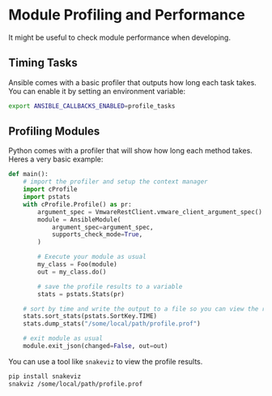 # Module Profiling and Performance

It might be useful to check module performance when developing.

## Timing Tasks

Ansible comes with a basic profiler that outputs how long each task takes. You can enable it by setting an environment variable:
```bash
export ANSIBLE_CALLBACKS_ENABLED=profile_tasks
```

## Profiling Modules

Python comes with a profiler that will show how long each method takes. Heres a very basic example:
```python
def main():
    # import the profiler and setup the context manager
    import cProfile
    import pstats
    with cProfile.Profile() as pr:
        argument_spec = VmwareRestClient.vmware_client_argument_spec()
        module = AnsibleModule(
            argument_spec=argument_spec,
            supports_check_mode=True,
        )

        # Execute your module as usual
        my_class = Foo(module)
        out = my_class.do()

        # save the profile results to a variable
        stats = pstats.Stats(pr)

    # sort by time and write the output to a file so you can view the results
    stats.sort_stats(pstats.SortKey.TIME)
    stats.dump_stats("/some/local/path/profile.prof")

    # exit module as usual
    module.exit_json(changed=False, out=out)
```

You can use a tool like `snakeviz` to view the profile results.
```bash
pip install snakeviz
snakviz /some/local/path/profile.prof
```
